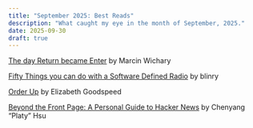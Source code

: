 ```yaml
---
title: "September 2025: Best Reads"
description: "What caught my eye in the month of September, 2025."
date: 2025-09-30
draft: true
---
```

[The day Return became Enter](https://aresluna.org/the-day-return-became-enter/) by Marcin Wichary

[Fifty Things you can do with a Software Defined Radio](https://blinry.org/50-things-with-sdr/) by blinry

[Order Up](https://casualarchivist.substack.com/p/order-up) by Elizabeth Goodspeed

[Beyond the Front Page: A Personal Guide to Hacker News](https://hsu.cy/2025/09/how-to-read-hn/) by Chenyang “Platy” Hsu
